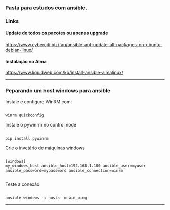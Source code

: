 ### Pasta para estudos com ansible.

### Links

#### Update de todos os pacotes ou apenas upgrade
https://www.cyberciti.biz/faq/ansible-apt-update-all-packages-on-ubuntu-debian-linux/

#### Instalação no Alma
https://www.liquidweb.com/kb/install-ansible-almalinux/


---

### Peparando um host windows para ansible
Instale e configure WinRM com:

```

winrm quickconfig

```

Instale o pywinrm no control node
```

pip install pywinrm

```


Crie o invetário de máquinas windows 

```

[windows]
my_windows_host ansible_host=192.168.1.100 ansible_user=myuser ansible_password=mypassword ansible_connection=winrm


```

Teste a conexão

```

ansible windows -i hosts -m win_ping

```

---
